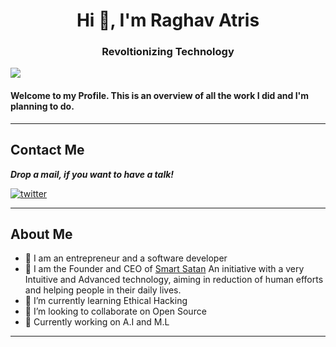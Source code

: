<h1 align="center">Hi 👋, I'm Raghav Atris</h1>
<h3 align="center">Revoltionizing Technology</h3>

![](https://komarev.com/ghpvc/?username=RaghavAtris69)

#### Welcome to my Profile. This is an overview of all the work I did and I'm planning to do.

---
## Contact Me

***Drop a mail, if you want to have a talk!***

<a href="mailto:atrisraghav@gmail.com" target="_blank"><img src="https://img.shields.io/badge/Gmail-D14836?style=for-the-badge&logo=gmail&logoColor=white" alt="twitter"></a>

---

## About Me
- 🔭 I am an entrepreneur and a software developer
- 🚀 I am the Founder and CEO of [Smart Satan](https://www.smartsatan.com) An initiative with a very Intuitive and Advanced technology, aiming in reduction of human efforts and helping people in their daily lives.
- 🌱 I’m currently learning Ethical Hacking    
- 👯 I’m looking to collaborate on Open Source 
- 💪 Currently working on A.I and M.L
---

